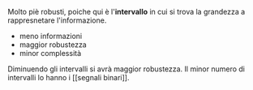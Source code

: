 Molto piè robusti, poiche qui è l'**intervallo** in cui si trova la grandezza a rappresnetare l'informazione.

- meno informazioni
- maggior robustezza
- minor complessità

Diminuendo gli intervalli si avrà maggior robustezza.
Il minor numero di intervalli lo hanno i [[segnali binari]].
